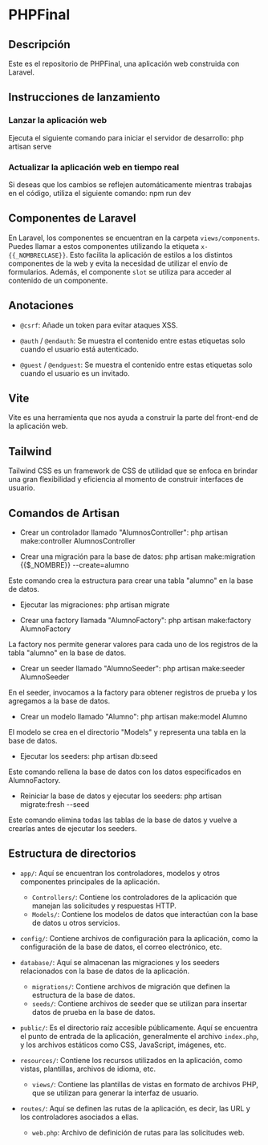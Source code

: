 # PHPFinal

## Descripción
Este es el repositorio de PHPFinal, una aplicación web construida con Laravel.

## Instrucciones de lanzamiento

### Lanzar la aplicación web
Ejecuta el siguiente comando para iniciar el servidor de desarrollo:
php artisan serve

### Actualizar la aplicación web en tiempo real
Si deseas que los cambios se reflejen automáticamente mientras trabajas en el código, utiliza el siguiente comando:
npm run dev


## Componentes de Laravel
En Laravel, los componentes se encuentran en la carpeta `views/components`. Puedes llamar a estos componentes utilizando la etiqueta `x-{{_NOMBRECLASE}}`. Esto facilita la aplicación de estilos a los distintos componentes de la web y evita la necesidad de utilizar el envío de formularios. Además, el componente `slot` se utiliza para acceder al contenido de un componente.

## Anotaciones
- `@csrf`: Añade un token para evitar ataques XSS.

- `@auth` / `@endauth`: Se muestra el contenido entre estas etiquetas solo cuando el usuario está autenticado.

- `@guest` / `@endguest`: Se muestra el contenido entre estas etiquetas solo cuando el usuario es un invitado.

## Vite
Vite es una herramienta que nos ayuda a construir la parte del front-end de la aplicación web.
## Tailwind

Tailwind CSS es un framework de CSS de utilidad que se enfoca en brindar una gran flexibilidad y eficiencia al momento de construir interfaces de usuario.

## Comandos de Artisan

- Crear un controlador llamado "AlumnosController":
php artisan make:controller AlumnosController


- Crear una migración para la base de datos:
php artisan make:migration {{$_NOMBRE}} --create=alumno

Este comando crea la estructura para crear una tabla "alumno" en la base de datos.

- Ejecutar las migraciones:
php artisan migrate


- Crear una factory llamada "AlumnoFactory":
php artisan make:factory AlumnoFactory

La factory nos permite generar valores para cada uno de los registros de la tabla "alumno" en la base de datos.

- Crear un seeder llamado "AlumnoSeeder":
php artisan make:seeder AlumnoSeeder

En el seeder, invocamos a la factory para obtener registros de prueba y los agregamos a la base de datos.

- Crear un modelo llamado "Alumno":
php artisan make:model Alumno

El modelo se crea en el directorio "Models" y representa una tabla en la base de datos.

- Ejecutar los seeders:
php artisan db:seed

Este comando rellena la base de datos con los datos especificados en AlumnoFactory.

- Reiniciar la base de datos y ejecutar los seeders:
php artisan migrate:fresh --seed

Este comando elimina todas las tablas de la base de datos y vuelve a crearlas antes de ejecutar los seeders.

## Estructura de directorios


- `app/`: Aquí se encuentran los controladores, modelos y otros componentes principales de la aplicación.
  - `Controllers/`: Contiene los controladores de la aplicación que manejan las solicitudes y respuestas HTTP.
  - `Models/`: Contiene los modelos de datos que interactúan con la base de datos u otros servicios.
  
- `config/`: Contiene archivos de configuración para la aplicación, como la configuración de la base de datos, el correo electrónico, etc.

- `database/`: Aquí se almacenan las migraciones y los seeders relacionados con la base de datos de la aplicación.
  - `migrations/`: Contiene archivos de migración que definen la estructura de la base de datos.
  - `seeds/`: Contiene archivos de seeder que se utilizan para insertar datos de prueba en la base de datos.

- `public/`: Es el directorio raíz accesible públicamente. Aquí se encuentra el punto de entrada de la aplicación, generalmente el archivo `index.php`, y los archivos estáticos como CSS, JavaScript, imágenes, etc.

- `resources/`: Contiene los recursos utilizados en la aplicación, como vistas, plantillas, archivos de idioma, etc.
  - `views/`: Contiene las plantillas de vistas en formato de archivos PHP, que se utilizan para generar la interfaz de usuario.

- `routes/`: Aquí se definen las rutas de la aplicación, es decir, las URL y los controladores asociados a ellas.
  - `web.php`: Archivo de definición de rutas para las solicitudes web.



